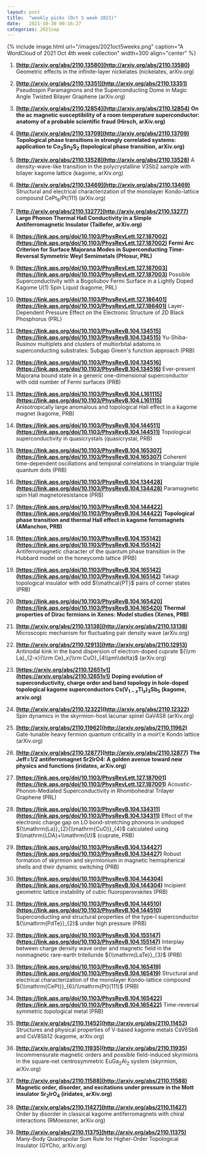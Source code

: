 ```yaml
---
layout: post
title:  "weekly picks (Oct 5 week 2021)"
date:   2021-10-30 00:16:27
categories: 2021sep
---
```


{% include image.html url="/images/2021oct5weeks.png" caption="A WordCloud of 2021 Oct 4th week collection" width=300 align="center" %}


1. **[http://arxiv.org/abs/2110.13580](http://arxiv.org/abs/2110.13580)** Geometric effects in the infinite-layer nickelates (nickelates, arXiv.org)

1. **[http://arxiv.org/abs/2110.13351](http://arxiv.org/abs/2110.13351)** Pseudospin Paramagnons and the Superconducting Dome in Magic Angle Twisted Bilayer Graphene (arXiv.org)

1. **[http://arxiv.org/abs/2110.12854](http://arxiv.org/abs/2110.12854)** **On the ac magnetic susceptibility of a room temperature superconductor: anatomy of a probable scientific fraud (Hirsch, arXiv.org)**

1. **[http://arxiv.org/abs/2110.13709](http://arxiv.org/abs/2110.13709)** **Topological phase transitions in strongly correlated systems: application to Co$_3$Sn$_2$S$_2$ (topological phase transition, arXiv.org)**

1. **[http://arxiv.org/abs/2110.13528](http://arxiv.org/abs/2110.13528)** A density-wave-like transition in the polycrystalline V3Sb2 sample with bilayer kagome lattice (kagome, arXiv.org)

1. **[http://arxiv.org/abs/2110.13469](http://arxiv.org/abs/2110.13469)** Structural and electrical characterization of the monolayer Kondo-lattice compound CePt$_6$/Pt(111) (arXiv.org)

1. **[http://arxiv.org/abs/2110.13277](http://arxiv.org/abs/2110.13277)** **Large Phonon Thermal Hall Conductivity in a Simple Antiferromagnetic Insulator (Taillefer, arXiv.org)**



1. **[https://link.aps.org/doi/10.1103/PhysRevLett.127.187002](https://link.aps.org/doi/10.1103/PhysRevLett.127.187002)** **Fermi Arc Criterion for Surface Majorana Modes in Superconducting Time-Reversal Symmetric Weyl Semimetals (PHosur, PRL)**

1. **[https://link.aps.org/doi/10.1103/PhysRevLett.127.187003](https://link.aps.org/doi/10.1103/PhysRevLett.127.187003)** Possible Superconductivity with a Bogoliubov Fermi Surface in a Lightly Doped Kagome U(1) Spin Liquid (kagome, PRL)

1. **[https://link.aps.org/doi/10.1103/PhysRevLett.127.186401](https://link.aps.org/doi/10.1103/PhysRevLett.127.186401)** Layer-Dependent Pressure Effect on the Electronic Structure of 2D Black Phosphorus (PRL)

1. **[https://link.aps.org/doi/10.1103/PhysRevB.104.134515](https://link.aps.org/doi/10.1103/PhysRevB.104.134515)** Yu-Shiba-Rusinov multiplets and clusters of multiorbital adatoms in superconducting substrates: Subgap Green's function approach (PRB)

1. **[https://link.aps.org/doi/10.1103/PhysRevB.104.134516](https://link.aps.org/doi/10.1103/PhysRevB.104.134516)** Ever-present Majorana bound state in a generic one-dimensional superconductor with odd number of Fermi surfaces (PRB)

1. **[https://link.aps.org/doi/10.1103/PhysRevB.104.L161115](https://link.aps.org/doi/10.1103/PhysRevB.104.L161115)** Anisotropically large anomalous and topological Hall effect in a kagome magnet (kagome, PRB)

1. **[https://link.aps.org/doi/10.1103/PhysRevB.104.144511](https://link.aps.org/doi/10.1103/PhysRevB.104.144511)** Topological superconductivity in quasicrystals (quasicrystal, PRB)

1. **[https://link.aps.org/doi/10.1103/PhysRevB.104.165307](https://link.aps.org/doi/10.1103/PhysRevB.104.165307)** Coherent time-dependent oscillations and temporal correlations in triangular triple quantum dots (PRB)

1. **[https://link.aps.org/doi/10.1103/PhysRevB.104.134428](https://link.aps.org/doi/10.1103/PhysRevB.104.134428)** Paramagnetic spin Hall magnetoresistance (PRB)

1. **[https://link.aps.org/doi/10.1103/PhysRevB.104.144422](https://link.aps.org/doi/10.1103/PhysRevB.104.144422)** **Topological phase transition and thermal Hall effect in kagome ferromagnets (AManchon, PRB)**

1. **[https://link.aps.org/doi/10.1103/PhysRevB.104.155142](https://link.aps.org/doi/10.1103/PhysRevB.104.155142)** Antiferromagnetic character of the quantum phase transition in the Hubbard model on the honeycomb lattice (PRB)

1. **[https://link.aps.org/doi/10.1103/PhysRevB.104.165142](https://link.aps.org/doi/10.1103/PhysRevB.104.165142)** Takagi topological insulator with odd $\\mathcal{PT}$ pairs of corner states (PRB)

1. **[https://link.aps.org/doi/10.1103/PhysRevB.104.165420](https://link.aps.org/doi/10.1103/PhysRevB.104.165420)** **Thermal properties of Dirac fermions in Xenes: Model studies (Xenes, PRB)**



1. **[http://arxiv.org/abs/2110.13138](http://arxiv.org/abs/2110.13138)** Microscopic mechanism for fluctuating pair density wave (arXiv.org)

1. **[http://arxiv.org/abs/2110.12913](http://arxiv.org/abs/2110.12913)** Antinodal kink in the band dispersion of electron-doped cuprate ${\\rm La}_{2-x}{\\rm Ce}_x{\\rm CuO}_{4\\pm\\delta}$ (arXiv.org)

1. **[https://arxiv.org/abs/2110.12651v1](https://arxiv.org/abs/2110.12651v1)** **Doping evolution of superconductivity, charge order and band topology in hole-doped topological kagome superconductors Cs(V$_{1-x}$Ti$_x$)$_3$Sb$_5$ (kagome, arxiv.org)**

1. **[http://arxiv.org/abs/2110.12322](http://arxiv.org/abs/2110.12322)** Spin dynamics in the skyrmion-host lacunar spinel GaV4S8 (arXiv.org)

1. **[http://arxiv.org/abs/2110.11962](http://arxiv.org/abs/2110.11962)** Gate-tunable heavy fermion quantum criticality in a moir\\'e Kondo lattice (arXiv.org)

1. **[http://arxiv.org/abs/2110.12877](http://arxiv.org/abs/2110.12877)** **The Jeff=1/2 antiferromagnet Sr2IrO4: A golden avenue toward new physics and functions (iridates, arXiv.org)**






1. **[https://link.aps.org/doi/10.1103/PhysRevLett.127.187001](https://link.aps.org/doi/10.1103/PhysRevLett.127.187001)** Acoustic-Phonon-Mediated Superconductivity in Rhombohedral Trilayer Graphene (PRL)

1. **[https://link.aps.org/doi/10.1103/PhysRevB.104.134311](https://link.aps.org/doi/10.1103/PhysRevB.104.134311)** Effect of the electronic charge gap on LO bond-stretching phonons in undoped ${\\mathrm{La}}_{2}{\\mathrm{CuO}}_{4}$ calculated using $\\mathrm{LDA}+\\mathrm{U}$ (cuprate, PRB)

1. **[https://link.aps.org/doi/10.1103/PhysRevB.104.134427](https://link.aps.org/doi/10.1103/PhysRevB.104.134427)** Robust formation of skyrmion and skyrmionium in magnetic hemispherical shells and their dynamic switching (PRB)

1. **[https://link.aps.org/doi/10.1103/PhysRevB.104.144304](https://link.aps.org/doi/10.1103/PhysRevB.104.144304)** Incipient geometric lattice instability of cubic fluoroperovskites (PRB)

1. **[https://link.aps.org/doi/10.1103/PhysRevB.104.144510](https://link.aps.org/doi/10.1103/PhysRevB.104.144510)** Superconducting and structural properties of the type-I superconductor ${\\mathrm{PdTe}}_{2}$ under high pressure (PRB)

1. **[https://link.aps.org/doi/10.1103/PhysRevB.104.155147](https://link.aps.org/doi/10.1103/PhysRevB.104.155147)** Interplay between charge density wave order and magnetic field in the nonmagnetic rare-earth tritelluride ${\\mathrm{LaTe}}_{3}$ (PRB)

1. **[https://link.aps.org/doi/10.1103/PhysRevB.104.165419](https://link.aps.org/doi/10.1103/PhysRevB.104.165419)** Structural and electrical characterization of the monolayer Kondo-lattice compound ${\\mathrm{CePt}}_{6}/\\mathrm{Pt}(111)$ (PRB)

1. **[https://link.aps.org/doi/10.1103/PhysRevB.104.165422](https://link.aps.org/doi/10.1103/PhysRevB.104.165422)** Time-reversal symmetric topological metal (PRB)





1. **[http://arxiv.org/abs/2110.11452](http://arxiv.org/abs/2110.11452)** Structures and physical properties of V-based kagome metals CsV6Sb6 and CsV8Sb12 (kagome, arXiv.org)

1. **[http://arxiv.org/abs/2110.11935](http://arxiv.org/abs/2110.11935)** Incommensurate magnetic orders and possible field-induced skyrmions in the square-net centrosymmetric EuGa$_2$Al$_2$ system (skyrmion, arXiv.org)

1. **[http://arxiv.org/abs/2110.11588](http://arxiv.org/abs/2110.11588)** **Magnetic order, disorder, and excitations under pressure in the Mott insulator Sr$_2$IrO$_4$ (iridates, arXiv.org)**

1. **[http://arxiv.org/abs/2110.11427](http://arxiv.org/abs/2110.11427)** Order by disorder in classical kagome antiferromagnets with chiral interactions (RMoessner, arXiv.org)

1. **[http://arxiv.org/abs/2110.11375](http://arxiv.org/abs/2110.11375)** Many-Body Quadrupolar Sum Rule for Higher-Order Topological Insulator (GYCho, arXiv.org)
